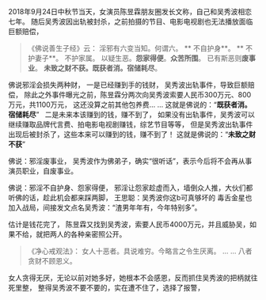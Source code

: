 2018年9月24日中秋节当天，女演员陈昱霖朋友圈发长文称，自己和吴秀波相恋七年。
随后吴秀波因出轨被封杀，之前拍摄的节目、电影电视剧也无法播放面临巨额赔偿，

> 《佛说善生子经》云： 
> 淫邪有六变当知。何谓六。
>** 不自护身**。
>** 不护妻子**。
> 不护家属。
> 以疑生恶。**怨家得便**。**众苦所围**。
> 已有斯恶则**废事业**。
> **未致之财不获。既获者消。宿储耗尽**。

佛说邪淫会损失两种财，
一是已经赚到手的钱财，
吴秀波出轨事件，导致巨额赔偿，
除此之外事件曝光之前，陈昱霖分两次向吴秀波索要人民币300万元、800万元，共1100万元，
这还没算之前其他包养费... ...
这就是佛说的：“**既获者消。宿储耗尽**”
&nbsp;
二是未来本该赚到的钱，赚不到了，
如果没有出轨事件，吴秀波可以继续赚取品牌代言费、拍电影电视剧赚钱，综艺节目等等，
但是吴秀波出轨事件出现后被封杀了，这些本来可以赚到的钱，赚不到了！
这就是佛说的：“**未致之财不获**”

佛说：邪淫废事业，
吴秀波作为佛弟子，确实“很听话”，表示今后将不会再从事演员职业，自废事业。

佛说：邪淫不自护身、怨家得便，
邪淫让怨家趁虚而入，墙倒众人推，大伙们都听佛的话，趁此机会都来踩两脚，
王思聪：吴秀波你这b可真够坏的
毒舌金星也加入战局，间接发文点名吴秀波：“渣男年年有，今年特别多”。

估计是钱花完了，
陈昱霖又找到吴秀波，索要人民币4000万元，并且威胁吴，如果不给，就把两人的各种亲密照公开。

> 《净心戒观法》：
> 女人十恶者。具说难穷。今略言之令生厌离。
> ... ...
> 八者贪财不顾恩义。

女人贪得无厌，无论以前对她多好，她根本不会感恩，反而抓住吴秀波的把柄就往死里整，
整得吴秀波不要不要的，实在遭不住了，选择了报警，
